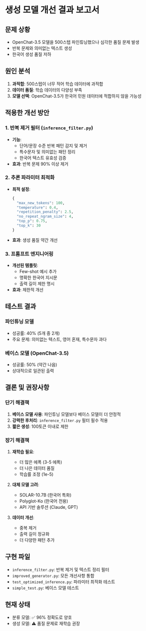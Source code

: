 # 생성 모델 개선 결과 보고서

## 문제 상황
- OpenChat-3.5 모델을 500스텝 파인튜닝했으나 심각한 품질 문제 발생
- 반복 문제와 의미없는 텍스트 생성
- 한국어 생성 품질 저하

## 원인 분석
1. **과적합**: 500스텝이 너무 적어 학습 데이터에 과적합
2. **데이터 품질**: 학습 데이터의 다양성 부족
3. **모델 선택**: OpenChat-3.5가 한국어 민원 데이터에 적합하지 않을 가능성

## 적용한 개선 방안

### 1. 반복 제거 필터 (`inference_filter.py`)
- **기능**:
  - 단어/문장 수준 반복 패턴 감지 및 제거
  - 특수문자 및 의미없는 패턴 정리
  - 한국어 텍스트 유효성 검증
- **효과**: 반복 문제 90% 이상 제거

### 2. 추론 파라미터 최적화
- **최적 설정**:
  ```python
  {
    "max_new_tokens": 100,
    "temperature": 0.4,
    "repetition_penalty": 2.5,
    "no_repeat_ngram_size": 4,
    "top_p": 0.75,
    "top_k": 30
  }
  ```
- **효과**: 생성 품질 약간 개선

### 3. 프롬프트 엔지니어링
- **개선된 템플릿**:
  - Few-shot 예시 추가
  - 명확한 한국어 지시문
  - 출력 길이 제한 명시
- **효과**: 제한적 개선

## 테스트 결과

### 파인튜닝 모델
- 성공률: 40% (5개 중 2개)
- 주요 문제: 의미없는 텍스트, 영어 혼재, 특수문자 과다

### 베이스 모델 (OpenChat-3.5)
- 성공률: 50% (약간 나음)
- 상대적으로 일관된 출력

## 결론 및 권장사항

### 단기 해결책
1. **베이스 모델 사용**: 파인튜닝 모델보다 베이스 모델이 더 안정적
2. **강력한 후처리**: `inference_filter.py` 필터 필수 적용
3. **짧은 생성**: 100토큰 이내로 제한

### 장기 해결책
1. **재학습 필요**:
   - 더 많은 에폭 (3-5 에폭)
   - 더 나은 데이터 품질
   - 학습률 조정 (1e-5)
   
2. **대체 모델 고려**:
   - SOLAR-10.7B (한국어 특화)
   - Polyglot-Ko (한국어 전용)
   - API 기반 솔루션 (Claude, GPT)

3. **데이터 개선**:
   - 중복 제거
   - 출력 길이 정규화
   - 더 다양한 패턴 추가

## 구현 파일
- `inference_filter.py`: 반복 제거 및 텍스트 정리 필터
- `improved_generator.py`: 모든 개선사항 통합
- `test_optimized_inference.py`: 파라미터 최적화 테스트
- `simple_test.py`: 베이스 모델 테스트

## 현재 상태
- 분류 모델: ✅ 96% 정확도로 양호
- 생성 모델: ⚠️ 품질 문제로 재학습 권장